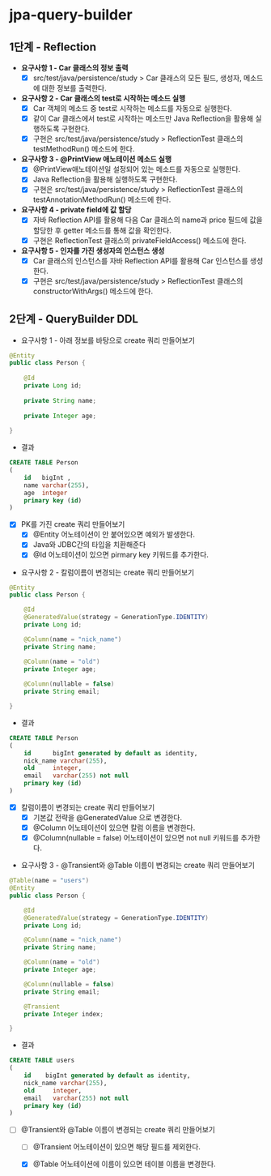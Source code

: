 # jpa-query-builder



## 1단계 - Reflection

* **요구사항 1 - Car 클래스의 정보 출력**
  - [X] src/test/java/persistence/study > Car 클래스의 모든 필드, 생성자, 메소드에 대한 정보를 출력한다.

* **요구사항 2 - Car 클래스의 test로 시작하는 메소드 실행**
  - [X] Car 객체의 메소드 중 test로 시작하는 메소드를 자동으로 실행한다. 
  - [X] 같이 Car 클래스에서 test로 시작하는 메소드만 Java Reflection을 활용해 실행하도록 구현한다.
  - [X] 구현은 src/test/java/persistence/study > ReflectionTest 클래스의 testMethodRun() 메소드에 한다.

* **요구사항 3 - @PrintView 애노테이션 메소드 실행**
  - [X] @PrintView애노테이션일 설정되어 있는 메소드를 자동으로 실행한다. 
  - [X] Java Reflection을 활용해 실행하도록 구현한다.
  - [X] 구현은 src/test/java/persistence/study > ReflectionTest 클래스의 testAnnotationMethodRun() 메소드에 한다.

* **요구사항 4 - private field에 값 할당**
  - [X] 자바 Reflection API를 활용해 다음 Car 클래스의 name과 price 필드에 값을 할당한 후 getter 메소드를 통해 값을 확인한다.
  - [X] 구현은 ReflectionTest 클래스의 privateFieldAccess() 메소드에 한다.

* **요구사항 5 - 인자를 가진 생성자의 인스턴스 생성**
  - [X] Car 클래스의 인스턴스를 자바 Reflection API를 활용해 Car 인스턴스를 생성한다.
  - [X] 구현은 src/test/java/persistence/study > ReflectionTest 클래스의 constructorWithArgs() 메소드에 한다.

## 2단계 - QueryBuilder DDL

* 요구사항 1 - 아래 정보를 바탕으로 create 쿼리 만들어보기
``` java
@Entity
public class Person {
    
    @Id
    private Long id;
    
    private String name;
    
    private Integer age;
    
}
```
* 결과
```sql
CREATE TABLE Person
(
    id   bigInt ,
    name varchar(255),
    age  integer
    primary key (id)
)

```
- [X] PK를 가진 create 쿼리 만들어보기
  - [X] @Entity 어노테이션이 안 붙어있으면 예외가 발생한다.
  - [X] Java와 JDBC간의 타입을 치환해준다
  - [X] @Id 어노테이션이 있으면 pirmary key 키워드를 추가한다.

* 요구사항 2 - 칼럼이름이 변경되는 create 쿼리 만들어보기
```java
@Entity
public class Person {

    @Id
    @GeneratedValue(strategy = GenerationType.IDENTITY)
    private Long id;

    @Column(name = "nick_name")
    private String name;

    @Column(name = "old")
    private Integer age;
    
    @Column(nullable = false)
    private String email;

}
```
* 결과
```sql
CREATE TABLE Person
(
    id      bigInt generated by default as identity,
    nick_name varchar(255),
    old     integer,
    email   varchar(255) not null 
    primary key (id)
)
```
- [X] 칼럼이름이 변경되는 create 쿼리 만들어보기
  - [X] 기본값 전략을 @GeneratedValue 으로 변경한다.
  - [X] @Column 어노테이션이 있으면 칼럼 이름을 변경한다.
  - [X] @Column(nullable = false) 어노테이션이 있으면 not null 키워드를 추가한다.
     
* 요구사항 3 - @Transient와 @Table 이름이 변경되는 create 쿼리 만들어보기
```java 
@Table(name = "users")
@Entity
public class Person {

    @Id
    @GeneratedValue(strategy = GenerationType.IDENTITY)
    private Long id;

    @Column(name = "nick_name")
    private String name;

    @Column(name = "old")
    private Integer age;

    @Column(nullable = false)
    private String email;

    @Transient
    private Integer index;

}
```
* 결과
```sql
CREATE TABLE users
(
    id    bigInt generated by default as identity,
    nick_name varchar(255),
    old     integer,
    email   varchar(255) not null 
    primary key (id)
)
```
- [ ] @Transient와 @Table 이름이 변경되는 create 쿼리 만들어보기
  - [ ] @Transient 어노테이션이 있으면 해당 필드를 제외한다.
  - [X] @Table 어노테이션에 이름이 있으면 테이블 이름을 변경한다.




